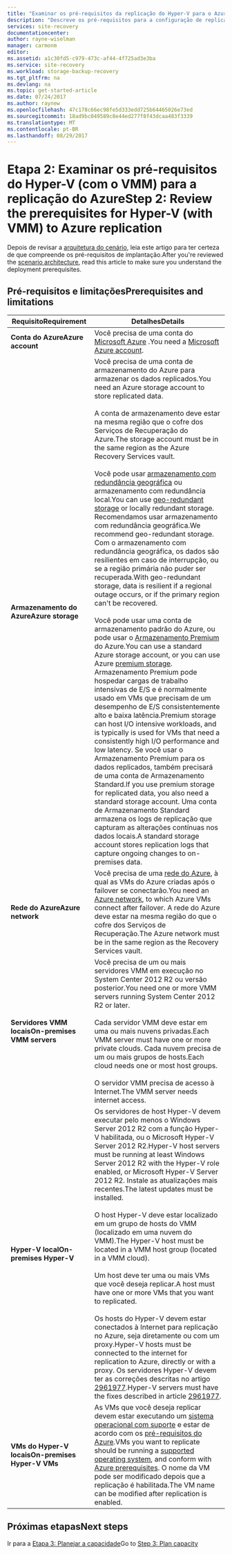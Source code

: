 ```yaml
---
title: "Examinar os pré-requisitos da replicação do Hyper-V para o Azure (com o System Center VMM) usando o Azure Site Recovery | Microsoft Docs"
description: "Descreve os pré-requisitos para a configuração de replicação, failover e recuperação de VMs locais do Hyper-V em nuvens VMM para o Azure com o Azure Site Recovery"
services: site-recovery
documentationcenter: 
author: rayne-wiselman
manager: carmonm
editor: 
ms.assetid: a1c30fd5-c979-473c-af44-4f725ad3e3ba
ms.service: site-recovery
ms.workload: storage-backup-recovery
ms.tgt_pltfrm: na
ms.devlang: na
ms.topic: get-started-article
ms.date: 07/24/2017
ms.author: raynew
ms.openlocfilehash: 47c178c66ec98fe5d333edd725b64465026e73ed
ms.sourcegitcommit: 18ad9bc049589c8e44ed277f8f43dcaa483f3339
ms.translationtype: MT
ms.contentlocale: pt-BR
ms.lasthandoff: 08/29/2017
---
```

# <a name="step-2-review-the-prerequisites-for-hyper-v-with-vmm-to-azure-replication"></a><span data-ttu-id="16ae4-103">Etapa 2: Examinar os pré-requisitos do Hyper-V (com o VMM) para a replicação do Azure</span><span class="sxs-lookup"><span data-stu-id="16ae4-103">Step 2: Review the prerequisites for Hyper-V (with VMM) to Azure replication</span></span>

<span data-ttu-id="16ae4-104">Depois de revisar a [arquitetura do cenário](vmm-to-azure-walkthrough-architecture.md), leia este artigo para ter certeza de que compreende os pré-requisitos de implantação.</span><span class="sxs-lookup"><span data-stu-id="16ae4-104">After you're reviewed the [scenario architecture](vmm-to-azure-walkthrough-architecture.md), read this article to make sure you understand the deployment prerequisites.</span></span> 

## <a name="prerequisites-and-limitations"></a><span data-ttu-id="16ae4-105">Pré-requisitos e limitações</span><span class="sxs-lookup"><span data-stu-id="16ae4-105">Prerequisites and limitations</span></span>

<span data-ttu-id="16ae4-106">**Requisito**</span><span class="sxs-lookup"><span data-stu-id="16ae4-106">**Requirement**</span></span> | <span data-ttu-id="16ae4-107">**Detalhes**</span><span class="sxs-lookup"><span data-stu-id="16ae4-107">**Details**</span></span>
--- | ---
<span data-ttu-id="16ae4-108">**Conta do Azure**</span><span class="sxs-lookup"><span data-stu-id="16ae4-108">**Azure account**</span></span> | <span data-ttu-id="16ae4-109">Você precisa de uma conta do [Microsoft Azure](http://azure.microsoft.com/) .</span><span class="sxs-lookup"><span data-stu-id="16ae4-109">You need a [Microsoft Azure account](http://azure.microsoft.com/).</span></span>
<span data-ttu-id="16ae4-110">**Armazenamento do Azure**</span><span class="sxs-lookup"><span data-stu-id="16ae4-110">**Azure storage**</span></span> | <span data-ttu-id="16ae4-111">Você precisa de uma conta de armazenamento do Azure para armazenar os dados replicados.</span><span class="sxs-lookup"><span data-stu-id="16ae4-111">You need an Azure storage account to store replicated data.</span></span><br/><br/> <span data-ttu-id="16ae4-112">A conta de armazenamento deve estar na mesma região que o cofre dos Serviços de Recuperação do Azure.</span><span class="sxs-lookup"><span data-stu-id="16ae4-112">The storage account must be in the same region as the Azure Recovery Services vault.</span></span><br/><br/><span data-ttu-id="16ae4-113">Você pode usar [armazenamento com redundância geográfica](../storage/common/storage-redundancy.md#geo-redundant-storage) ou armazenamento com redundância local.</span><span class="sxs-lookup"><span data-stu-id="16ae4-113">You can use [geo-redundant storage](../storage/common/storage-redundancy.md#geo-redundant-storage) or locally redundant storage.</span></span> <span data-ttu-id="16ae4-114">Recomendamos usar armazenamento com redundância geográfica.</span><span class="sxs-lookup"><span data-stu-id="16ae4-114">We recommend geo-redundant storage.</span></span> <span data-ttu-id="16ae4-115">Com o armazenamento com redundância geográfica, os dados são resilientes em caso de interrupção, ou se a região primária não puder ser recuperada.</span><span class="sxs-lookup"><span data-stu-id="16ae4-115">With geo-redundant storage, data is resilient if a regional outage occurs, or if the primary region can't be recovered.</span></span><br/><br/> <span data-ttu-id="16ae4-116">Você pode usar uma conta de armazenamento padrão do Azure, ou pode usar o [Armazenamento Premium](../storage/common/storage-premium-storage.md) do Azure.</span><span class="sxs-lookup"><span data-stu-id="16ae4-116">You can use a standard Azure storage account, or you can use Azure [premium storage](../storage/common/storage-premium-storage.md).</span></span> <span data-ttu-id="16ae4-117">Armazenamento Premium pode hospedar cargas de trabalho intensivas de E/S e é normalmente usado em VMs que precisam de um desempenho de E/S consistentemente alto e baixa latência.</span><span class="sxs-lookup"><span data-stu-id="16ae4-117">Premium storage can host I/O intensive workloads, and is typically is used for VMs that need a consistently high I/O performance and low latency.</span></span> <span data-ttu-id="16ae4-118">Se você usar o Armazenamento Premium para os dados replicados, também precisará de uma conta de Armazenamento Standard.</span><span class="sxs-lookup"><span data-stu-id="16ae4-118">If you use premium storage for replicated data, you also need a standard storage account.</span></span> <span data-ttu-id="16ae4-119">Uma conta de Armazenamento Standard armazena os logs de replicação que capturam as alterações contínuas nos dados locais.</span><span class="sxs-lookup"><span data-stu-id="16ae4-119">A standard storage account stores replication logs that capture ongoing changes to on-premises data.</span></span>
<span data-ttu-id="16ae4-120">**Rede do Azure**</span><span class="sxs-lookup"><span data-stu-id="16ae4-120">**Azure network**</span></span> | <span data-ttu-id="16ae4-121">Você precisa de uma [rede do Azure](../virtual-network/virtual-network-get-started-vnet-subnet.md), à qual as VMs do Azure criadas após o failover se conectarão.</span><span class="sxs-lookup"><span data-stu-id="16ae4-121">You need an [Azure network](../virtual-network/virtual-network-get-started-vnet-subnet.md), to which Azure VMs connect after failover.</span></span> <span data-ttu-id="16ae4-122">A rede do Azure deve estar na mesma região do que o cofre dos Serviços de Recuperação.</span><span class="sxs-lookup"><span data-stu-id="16ae4-122">The Azure network must be in the same region as the Recovery Services vault.</span></span>
<span data-ttu-id="16ae4-123">**Servidores VMM locais**</span><span class="sxs-lookup"><span data-stu-id="16ae4-123">**On-premises VMM servers**</span></span> | <span data-ttu-id="16ae4-124">Você precisa de um ou mais servidores VMM em execução no System Center 2012 R2 ou versão posterior.</span><span class="sxs-lookup"><span data-stu-id="16ae4-124">You need one or more VMM servers running System Center 2012 R2 or later.</span></span><br/><br/> <span data-ttu-id="16ae4-125">Cada servidor VMM deve estar em uma ou mais nuvens privadas.</span><span class="sxs-lookup"><span data-stu-id="16ae4-125">Each VMM server must have one or more private clouds.</span></span> <span data-ttu-id="16ae4-126">Cada nuvem precisa de um ou mais grupos de hosts.</span><span class="sxs-lookup"><span data-stu-id="16ae4-126">Each cloud needs one or most host groups.</span></span><br/><br/> <span data-ttu-id="16ae4-127">O servidor VMM precisa de acesso à Internet.</span><span class="sxs-lookup"><span data-stu-id="16ae4-127">The VMM server needs internet access.</span></span>
<span data-ttu-id="16ae4-128">**Hyper-V local**</span><span class="sxs-lookup"><span data-stu-id="16ae4-128">**On-premises Hyper-V**</span></span> | <span data-ttu-id="16ae4-129">Os servidores de host Hyper-V devem executar pelo menos o Windows Server 2012 R2 com a função Hyper-V habilitada, ou o Microsoft Hyper-V Server 2012 R2.</span><span class="sxs-lookup"><span data-stu-id="16ae4-129">Hyper-V host servers must be running at least Windows Server 2012 R2 with the Hyper-V role enabled, or Microsoft Hyper-V Server 2012 R2.</span></span> <span data-ttu-id="16ae4-130">Instale as atualizações mais recentes.</span><span class="sxs-lookup"><span data-stu-id="16ae4-130">The latest updates must be installed.</span></span><br/><br/> <span data-ttu-id="16ae4-131">O host Hyper-V deve estar localizado em um grupo de hosts do VMM (localizado em uma nuvem do VMM).</span><span class="sxs-lookup"><span data-stu-id="16ae4-131">The Hyper-V host must be located in a VMM host group (located in a VMM cloud).</span></span><br/><br/> <span data-ttu-id="16ae4-132">Um host deve ter uma ou mais VMs que você deseja replicar.</span><span class="sxs-lookup"><span data-stu-id="16ae4-132">A host must have one or more VMs that you want to replicated.</span></span><br/><br/> <span data-ttu-id="16ae4-133">Os hosts do Hyper-V devem estar conectados à Internet para replicação no Azure, seja diretamente ou com um proxy.</span><span class="sxs-lookup"><span data-stu-id="16ae4-133">Hyper-V hosts must be connected to the internet for replication to Azure, directly or with a proxy.</span></span> <span data-ttu-id="16ae4-134">Os servidores Hyper-V devem ter as correções descritas no artigo [2961977](https://support.microsoft.com/kb/2961977).</span><span class="sxs-lookup"><span data-stu-id="16ae4-134">Hyper-V servers must have the fixes described in article [2961977](https://support.microsoft.com/kb/2961977).</span></span>
<span data-ttu-id="16ae4-135">**VMs do Hyper-V locais**</span><span class="sxs-lookup"><span data-stu-id="16ae4-135">**On-premises Hyper-V VMs**</span></span> | <span data-ttu-id="16ae4-136">As VMs que você deseja replicar devem estar executando um [sistema operacional com suporte](site-recovery-support-matrix-to-azure.md#support-for-replicated-machine-os-versions) e estar de acordo com os [pré-requisitos do Azure](site-recovery-support-matrix-to-azure.md#failed-over-azure-vm-requirements).</span><span class="sxs-lookup"><span data-stu-id="16ae4-136">VMs you want to replicate should be running a [supported operating system](site-recovery-support-matrix-to-azure.md#support-for-replicated-machine-os-versions), and conform with [Azure prerequisites](site-recovery-support-matrix-to-azure.md#failed-over-azure-vm-requirements).</span></span> <span data-ttu-id="16ae4-137">O nome da VM pode ser modificado depois que a replicação é habilitada.</span><span class="sxs-lookup"><span data-stu-id="16ae4-137">The VM name can be modified after replication is enabled.</span></span> 




## <a name="next-steps"></a><span data-ttu-id="16ae4-138">Próximas etapas</span><span class="sxs-lookup"><span data-stu-id="16ae4-138">Next steps</span></span>

<span data-ttu-id="16ae4-139">Ir para a [Etapa 3: Planejar a capacidade](vmm-to-azure-walkthrough-capacity.md)</span><span class="sxs-lookup"><span data-stu-id="16ae4-139">Go to [Step 3: Plan capacity](vmm-to-azure-walkthrough-capacity.md)</span></span>
